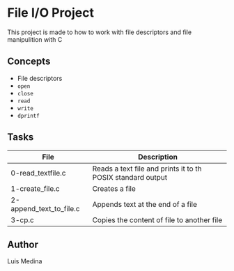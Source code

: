 # File I/O Project

This project is made to how to work with file descriptors and file manipulition with C

## Concepts

- File descriptors
- `open`
- `close`
- `read`
- `write`
- `dprintf`

## Tasks

| File                    | Description                                                 |
| ----                    | -----                                                       |
| 0-read_textfile.c       | Reads a text file and prints it to th POSIX standard output |
| 1-create_file.c         | Creates a file                                              |
| 2-append_text_to_file.c | Appends text at the end of a file                           |
| 3-cp.c                  | Copies the content of file to another file                  |

## Author

Luis Medina

